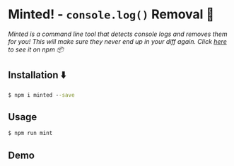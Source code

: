 # Minted! - `console.log()` Removal 🚮
*Minted is a command line tool that detects console logs and removes them for you! This will make sure they never end up in your diff again. Click [here](https://www.npmjs.com/package/minted) to see it on npm 📦*

## Installation ⬇️
```cmd
$ npm i minted --save
```

## Usage
```cmd
$ npm run mint
```

## Demo
